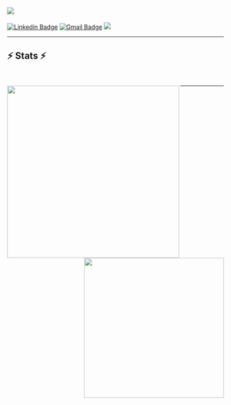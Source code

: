 <!-- <img align="right" src="https://visitor-badge.laobi.icu/badge?page_id=trinhtuanvubk.trinhtuanvubk"> -->

<h1 align="left">
  <a href="https://git.io/typing-svg">
    <img src="https://readme-typing-svg.herokuapp.com/?lines=Hello,+I+am+ML+Engineer+👋">
  </a>
</h1>

[![Linkedin Badge](https://img.shields.io/badge/-tuanvutrinh-blue?style=flat-square&logo=Linkedin&logoColor=white&link=https://www.linkedin.com/in/tuanvutrinh/)](https://www.linkedin.com/in/tuanvutrinh/) [![Gmail Badge](https://img.shields.io/badge/-vutuantrinh2000@gmail.com-c14438?style=flat-square&logo=Gmail&logoColor=white&link=mailto:vutuantrinh2000@gmail.com)](mailto:vutuantrinh2000@gmail.com) 
<img align="left-align" src="https://visitor-badge.laobi.icu/badge?page_id=trinhtuanvubk.trinhtuanvubk">



<hr>


<h2 align="left">⚡ Stats ⚡</h2>
<br>
<p align=center>
  <div align=center>
  <a href="https://github.com/trinhtuanvubk/github-readme-stats" title="Go to Source">
      <img align="left" width=400 src="https://github-readme-stats.vercel.app/api?username=trinhtuanvubk&show_icons=true&theme=react&border_color=61dafb&hide_border=true" />
    </a>
    <a href="https://github.com/denvercoder1/github-readme-streak-stats" title="Go to Source">
      <img width=325 align="right" src="https://github-readme-stats.vercel.app/api/top-langs/?username=trinhtuanvubk&hide=c%23,powershell,Jupyter%20Notebook,Mathematica,Ruby,Objective-C,Objective-C%2b%2b,Cuda&title_color=61dafb&text_color=ffffff&icon_color=61dafb&bg_color=20232a&langs_count=6&layout=compact&border_color=61dafb&hide_border=true"/>
      <!-- <img align="right" width=400 src="https://github-readme-streak-stats.herokuapp.com/?user=trinhtuanvubk&theme=react&border=61dafb&hide_border=true" alt="zumrudu-anka" /> -->
    </a>

  </div>

<hr>
